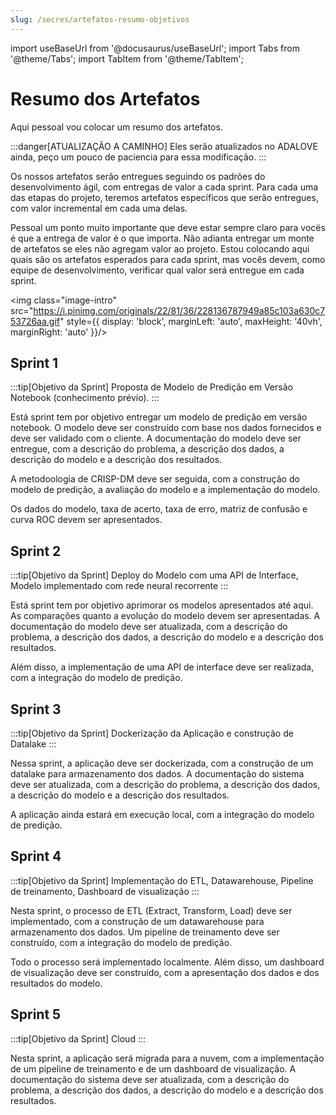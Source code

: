 ```yaml
---
slug: /secres/artefatos-resumo-objetivos
---
```


import useBaseUrl from '@docusaurus/useBaseUrl';
import Tabs from '@theme/Tabs';
import TabItem from '@theme/TabItem';

# Resumo dos Artefatos

Aqui pessoal vou colocar um resumo dos artefatos. 

:::danger[ATUALIZAÇÃO A CAMINHO]
Eles serão atualizados no ADALOVE ainda, peço um pouco de paciencia para essa modificação.
:::

Os nossos artefatos serão entregues seguindo os padrões do desenvolvimento ágil, com entregas de valor a cada sprint. Para cada uma das etapas do projeto, teremos artefatos específicos que serão entregues, com valor incremental em cada uma delas.

Pessoal um ponto muito importante que deve estar sempre claro para vocës é que a entrega de valor é o que importa. Não adianta entregar um monte de artefatos se eles não agregam valor ao projeto. Estou colocando aqui quais são os artefatos esperados para cada sprint, mas vocês devem, como equipe de desenvolvimento, verificar qual valor será entregue em cada sprint.

<img class="image-intro" src="https://i.pinimg.com/originals/22/81/36/228136787949a85c103a630c753726aa.gif" style={{ display: 'block', marginLeft: 'auto', maxHeight: '40vh', marginRight: 'auto' }}/>

## Sprint 1

:::tip[Objetivo da Sprint]
 Proposta de Modelo de Predição em Versão Notebook (conhecimento prévio).
:::

Está sprint tem por objetivo entregar um modelo de predição em versão notebook. O modelo deve ser construído com base nos dados fornecidos e deve ser validado com o cliente. A documentação do modelo deve ser entregue, com a descrição do problema, a descrição dos dados, a descrição do modelo e a descrição dos resultados. 

A metodoologia de CRISP-DM deve ser seguida, com a construção do modelo de predição, a avaliação do modelo e a implementação do modelo.

Os dados do modelo, taxa de acerto, taxa de erro, matriz de confusão e curva ROC devem ser apresentados.

## Sprint 2

:::tip[Objetivo da Sprint]
Deploy do Modelo com uma API de Interface, Modelo implementado com rede neural recorrente
:::

Está sprint tem por objetivo aprimorar os modelos apresentados até aqui. As comparações quanto a evolução do modelo devem ser apresentadas. A documentação do modelo deve ser atualizada, com a descrição do problema, a descrição dos dados, a descrição do modelo e a descrição dos resultados.

Além disso, a implementação de uma API de interface deve ser realizada, com a integração do modelo de predição. 

## Sprint 3

:::tip[Objetivo da Sprint]
Dockerização da Aplicação e construção de Datalake
:::

Nessa sprint, a aplicação deve ser dockerizada, com a construção de um datalake para armazenamento dos dados. A documentação do sistema deve ser atualizada, com a descrição do problema, a descrição dos dados, a descrição do modelo e a descrição dos resultados.

A aplicação ainda estará em execução local, com a integração do modelo de predição.

## Sprint 4

:::tip[Objetivo da Sprint]
Implementação do ETL, Datawarehouse, Pipeline de treinamento, Dashboard de visualização
:::

Nesta sprint, o processo de ETL (Extract, Transform, Load) deve ser implementado, com a construção de um datawarehouse para armazenamento dos dados. Um pipeline de treinamento deve ser construído, com a integração do modelo de predição.

Todo o processo será implementado localmente. Além disso, um dashboard de visualização deve ser construído, com a apresentação dos dados e dos resultados do modelo.

## Sprint 5

:::tip[Objetivo da Sprint]
Cloud
:::

Nesta sprint, a aplicação será migrada para a nuvem, com a implementação de um pipeline de treinamento e de um dashboard de visualização. A documentação do sistema deve ser atualizada, com a descrição do problema, a descrição dos dados, a descrição do modelo e a descrição dos resultados.